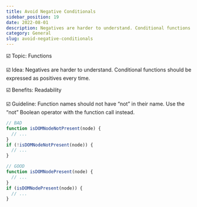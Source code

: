 ```yaml
---
title: Avoid Negative Conditionals
sidebar_position: 19
date: 2022-08-01
description: Negatives are harder to understand. Conditional functions should be expressed as positives every time.
category: General
slug: avoid-negative-conditionals
---
```


☑️ Topic: Functions

☑️ Idea: Negatives are harder to understand. Conditional functions should be expressed as positives every time.

☑️ Benefits: Readability

☑️ Guideline: Function names should not have “not” in their name. Use the “not” Boolean operator with the function call instead.

```javascript
// BAD
function isDOMNodeNotPresent(node) {
  // ...
}
if (!isDOMNodeNotPresent(node)) {
  // ...
}

// GOOD
function isDOMNodePresent(node) {
  // ...
}
if (isDOMNodePresent(node)) {
  // ...
}
```
